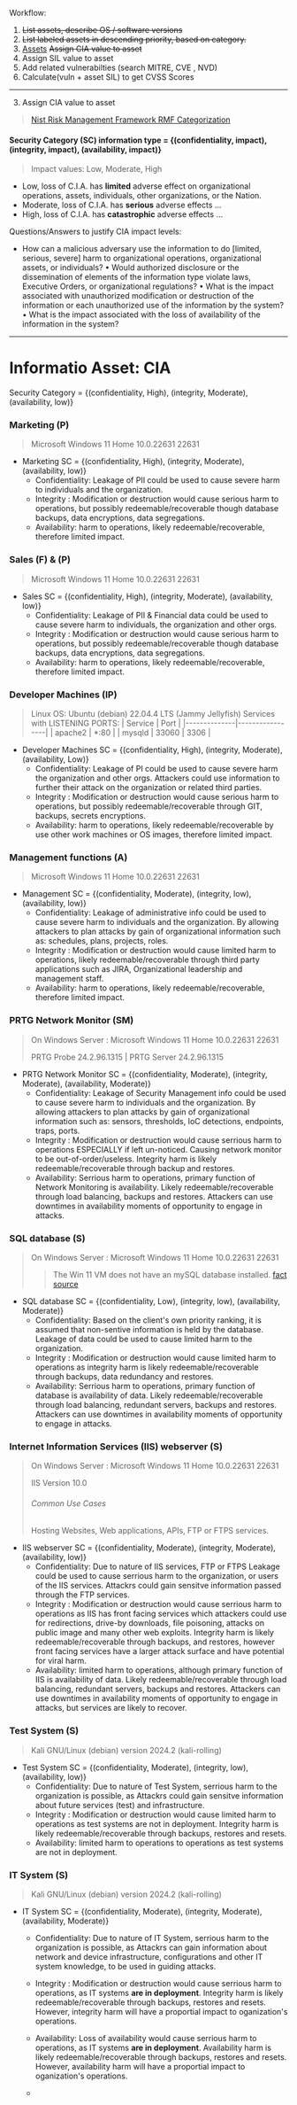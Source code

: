 Workflow:
1. ~~List assets, describe OS / software versions~~
2. ~~List labeled assets in descending priority, based on category.~~
3. [Assets](#assets) ~~Assign CIA value to asset~~
4. Assign SIL value to asset
5. Add related vulnerabilties (search MITRE, CVE , NVD)
6. Calculate(vuln + asset SIL) to get CVSS Scores
___
3. Assign CIA value to asset
> [Nist Risk Management Framework RMF Categorization](https://csrc.nist.gov/Projects/risk-management/about-rmf/categorize-step)
#### Security Category (SC) information type = {(confidentiality, impact), (integrity, impact), (availability, impact)}
> Impact values: Low, Moderate, High

- Low, loss of C.I.A. has **limited** adverse effect on organizational operations, assets, individuals, other organizations, or the Nation.
- Moderate, loss of C.I.A. has **serious** adverse effects ...
- High, loss of C.I.A. has **catastrophic** adverse effects ...

Questions/Answers to justify CIA impact levels:
- How can a malicious adversary use the information to do [limited, serious, severe] harm to organizational operations, organizational assets, or individuals?
• Would authorized disclosure or the dissemination of elements of the information type violate laws, Executive Orders, or organizational regulations?
• What is the impact associated with unauthorized modification or destruction of the information or each unauthorized use of the information by the system?
• What is the impact associated with the loss of availability of the information in the system?
___

# Informatio Asset: CIA
Security Category = {(confidentiality, High), (integrity, Moderate), (availability, low)}

### Marketing (P)
> Microsoft Windows 11 Home 10.0.22631 22631
- Marketing SC = {(confidentiality, High), (integrity, Moderate), (availability, low)}
  - Confidentiality: Leakage of PII could be used to cause severe harm to individuals and the organization.
  - Integrity : Modification or destruction would cause serious harm to operations, but possibly redeemable/recoverable though database backups, data encryptions, data segregations.
  - Availability: harm to operations, likely redeemable/recoverable, therefore limited impact.


### Sales (F) & (P)
> Microsoft Windows 11 Home 10.0.22631 22631
- Sales SC = {(confidentiality, High), (integrity, Moderate), (availability, low)}
  - Confidentiality: Leakage of PII & Financial data could be used to cause severe harm to individuals, the organization and other orgs.
  - Integrity : Modification or destruction would cause serious harm to operations, but possibly redeemable/recoverable though database backups, data encryptions, data segregations.
  - Availability: harm to operations, likely redeemable/recoverable, therefore limited impact.


### Developer Machines (IP)
> Linux OS: Ubuntu (debian) 22.04.4 LTS (Jammy Jellyfish)
> Services with LISTENING PORTS:
> | Service      | Port            |
> |--------------|-----------------|
> | apache2      | *:80            |
> | mysqld       | 33060 \| 3306    |

- Developer Machines SC = {(confidentiality, High), (integrity, Moderate), (availability, Low)}
  - Confidentiality: Leakage of PI could be used to cause severe harm the organization and other orgs. Attackers could use information to further their attack on the organization or related third parties.
  - Integrity : Modification or destruction would cause serious harm to operations, but possibly redeemable/recoverable through GIT, backups, secrets encryptions.
  - Availability: harm to operations, likely redeemable/recoverable by use other work machines or OS images, therefore limited impact.


### Management functions (A)
> Microsoft Windows 11 Home 10.0.22631 22631
- Management SC = {(confidentiality, Moderate), (integrity, low), (availability, low)}
  - Confidentiality: Leakage of administrative info could be used to cause severe harm to individuals and the organization. By allowing attackers to plan attacks by gain of organizational information such as: schedules, plans, projects, roles.
  - Integrity : Modification or destruction would cause limited harm to operations, likely redeemable/recoverable through third party applications such as JIRA, Organizational leadership and management staff.
  - Availability: harm to operations, likely redeemable/recoverable, therefore limited impact.


### PRTG Network Monitor (SM)
> On Windows Server : Microsoft Windows 11 Home 10.0.22631 22631
> 
> PRTG Probe 24.2.96.1315 | PRTG Server 24.2.96.1315
- PRTG Network Monitor SC = {(confidentiality, Moderate), (integrity, Moderate), (availability, Moderate)}
  - Confidentiality: Leakage of Security Management info could be used to cause severe harm to individuals and the organization. By allowing attackers to plan attacks by gain of organizational information such as: sensors, thresholds, IoC detections, endpoints, traps, ports.
  - Integrity : Modification or destruction would cause serrious harm to operations ESPECIALLY if left un-noticed. Causing network monitor to be out-of-order/useless. Integrity harm is likely redeemable/recoverable through backup and restores.
  - Availability: Serrious harm to operations, primary function of Network Monitoring is availability. Likely redeemable/recoverable through load balancing, backups and restores. Attackers can use downtimes in availability moments of opportunity to engage in attacks.


### SQL database (S)
> On Windows Server : Microsoft Windows 11 Home 10.0.22631 22631
> > The Win 11 VM does not have an mySQL database installed. [fact source](https://github.com/FredericGariepy/LighthouseLabs/edit/main/PKM/W2/D5/project/%5BSTEP%201%5D.md)
-  SQL database SC = {(confidentiality, Low), (integrity, low), (availability, Moderate)}
    - Confidentiality: Based on the client's own priority ranking, it is assumed that non-sentive information is held by the database. Leakage of data could be used to cause limited harm to the organization. 
    - Integrity : Modification or destruction would cause limited harm to operations as integrity harm is likely redeemable/recoverable through backups, data redundancy and restores.
    - Availability: Serrious harm to operations, primary function of database is availability of data. Likely redeemable/recoverable through load balancing, redundant servers, backups and restores. Attackers can use downtimes in availability moments of opportunity to engage in attacks.


### Internet Information Services (IIS) webserver (S)
> On Windows Server : Microsoft Windows 11 Home 10.0.22631 22631
> 
> IIS Version 10.0
> ###### Common Use Cases
> Hosting Websites, Web applications, APIs, FTP or FTPS services.
-  IIS webserver SC = {(confidentiality, Moderate), (integrity, Moderate), (availability, low)}
    - Confidentiality: Due to nature of IIS services, FTP or FTPS Leakage could be used to cause serrious harm to the organization, or users of the IIS services. Attackrs could gain sensitve information passed through the FTP services.
    - Integrity : Modification or destruction would cause serrious harm to operations as IIS has front facing services which attackers could use for redirections, drive-by downloads, file poisoning, attacks on public image and many other web exploits. Integrity harm is likely redeemable/recoverable through backups, and restores, however front facing services have a larger attack surface and have potential for viral harm.
    - Availability: limited harm to operations, although primary function of IIS is availability of data. Likely redeemable/recoverable through load balancing, redundant servers, backups and restores. Attackers can use downtimes in availability moments of opportunity to engage in attacks, but services are likely to recover. 


### Test System (S)
> Kali GNU/Linux (debian) version 2024.2 (kali-rolling)
-  Test System SC = {(confidentiality, Moderate), (integrity, low), (availability, low)}
    - Confidentiality: Due to nature of Test System, serrious harm to the organization is possible, as Attackrs could gain sensitve information about future services (test) and infrastructure. 
    - Integrity : Modification or destruction would cause limited harm to operations as test systems are not in deployment. Integrity harm is likely redeemable/recoverable through backups, restores and resets.
    - Availability: limited harm to operations to operations as test systems are not in deployment.

### IT System (S)
> Kali GNU/Linux (debian) version 2024.2 (kali-rolling)
-  IT System SC = {(confidentiality, Moderate), (integrity, Moderate), (availability, Moderate)}
    - Confidentiality: Due to nature of IT System, serrious harm to the organization is possible, as Attackrs can gain information about network and device infrastructure, configurations and other IT system knowledge, to be used in guiding attacks.
    - Integrity : Modification or destruction would cause serrious harm to operations, as IT systems **are in deployment**. Integrity harm is likely redeemable/recoverable through backups, restores and resets. However, integrity harm will have a proportial impact to oganization's operations.
    - Availability: Loss of availability would cause serrious harm to operations, as IT systems **are in deployment**. Availability harm is likely redeemable/recoverable through backups, restores and resets. However, availability harm will have a proportial impact to oganization's operations.


 
    - 
